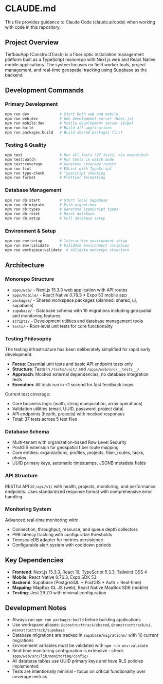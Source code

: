 # CLAUDE.md

This file provides guidance to Claude Code (claude.ai/code) when working with code in this repository.

## Project Overview

TiefbauApp (ConstructTrack) is a fiber optic installation management platform built as a TypeScript monorepo with Next.js web and React Native mobile applications. The system focuses on field worker tools, project management, and real-time geospatial tracking using Supabase as the backend.

## Development Commands

### Primary Development

```bash
npm run dev              # Start both web and mobile
npm run web:dev          # Web development server (Next.js)
npm run mobile:dev       # Mobile development server (Expo)
npm run build            # Build all applications
npm run packages:build   # Build shared packages first
```

### Testing & Quality

```bash
npm test                 # Run all tests (37 tests, <1s execution)
npm test:watch           # Run tests in watch mode
npm test:coverage        # Generate coverage report
npm run lint             # ESLint with TypeScript
npm run type-check       # TypeScript checking
npm run format           # Prettier formatting
```

### Database Management

```bash
npm run db:start         # Start local Supabase
npm run db:migrate       # Push migrations
npm run db:types         # Generate TypeScript types
npm run db:reset         # Reset database
npm run db:setup         # Full database setup
```

### Environment & Setup

```bash
npm run env:setup        # Interactive environment setup
npm run env:validate     # Validate environment variables
npm run workspace:validate  # Validate monorepo structure
```

## Architecture

### Monorepo Structure

- `apps/web/` - Next.js 15.3.3 web application with API routes
- `apps/mobile/` - React Native 0.76.3 + Expo 53 mobile app
- `packages/` - Shared workspace packages (planned: shared, ui, supabase)
- `supabase/` - Database schema with 10 migrations including geospatial and monitoring features
- `scripts/` - Development utilities and database management tools
- `tests/` - Root-level unit tests for core functionality

### Testing Philosophy

The testing infrastructure has been deliberately simplified for rapid early development:
- **Focus**: Essential unit tests and basic API endpoint tests only
- **Structure**: Tests in `/tests/unit/` and `/apps/web/src/__tests__/`
- **Approach**: Mocked external dependencies, no database integration tests
- **Execution**: All tests run in <1 second for fast feedback loops

Current test coverage:
- Core business logic (math, string manipulation, array operations)
- Validation utilities (email, UUID, password, project data)
- API endpoints (health, projects) with mocked responses
- Total: 37 tests across 5 test files

### Database Schema

- Multi-tenant with organization-based Row Level Security
- PostGIS extension for geospatial fiber route mapping
- Core entities: organizations, profiles, projects, fiber_routes, tasks, photos
- UUID primary keys, automatic timestamps, JSONB metadata fields

### API Structure

RESTful API at `/api/v1/` with health, projects, monitoring, and performance endpoints. Uses standardized response format with comprehensive error handling.

### Monitoring System

Advanced real-time monitoring with:
- Connection, throughput, resource, and queue depth collectors
- P99 latency tracking with configurable thresholds
- TimescaleDB adapter for metrics persistence
- Configurable alert system with cooldown periods

## Key Dependencies

- **Frontend**: Next.js 15.3.3, React 19, TypeScript 5.3.3, Tailwind CSS 4
- **Mobile**: React Native 0.76.3, Expo SDK 53
- **Backend**: Supabase (PostgreSQL + PostGIS + Auth + Real-time)
- **Mapping**: MapBox GL JS (web), React Native MapBox SDK (mobile)
- **Testing**: Jest 29.7.0 with minimal configuration

## Development Notes

- Always run `npm run packages:build` before building applications
- Use workspace aliases: `@constructtrack/shared`, `@constructtrack/ui`, `@constructtrack/supabase`
- Database migrations are tracked in `supabase/migrations/` with 10 current migrations
- Environment variables must be validated with `npm run env:validate`
- Real-time monitoring configuration is extensive - check `apps/web/src/lib/monitoring/config/`
- All database tables use UUID primary keys and have RLS policies implemented
- Tests are intentionally minimal - focus on critical functionality over coverage metrics